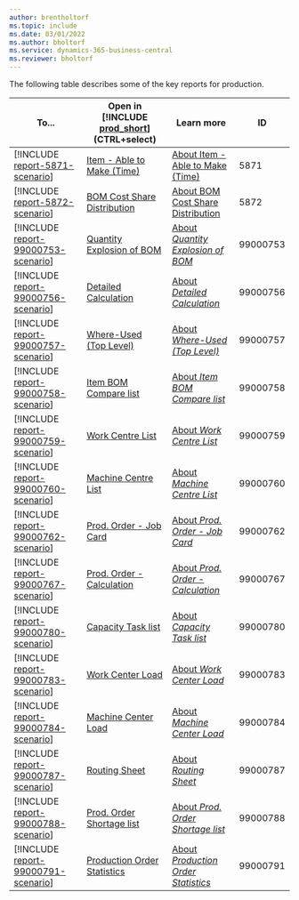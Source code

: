 ```yaml
---
author: brentholtorf
ms.topic: include
ms.date: 03/01/2022
ms.author: bholtorf
ms.service: dynamics-365-business-central
ms.reviewer: bholtorf
---
```


The following table describes some of the key reports for production.

| To... | Open in [!INCLUDE [prod_short](prod_short.md)] (CTRL+select) | Learn more | ID |
|-------|------------| ------------|----|
| [!INCLUDE [report-5871-scenario](../includes/report-5871-scenario-include.md)] | [Item - Able to Make (Time)](https://businesscentral.dynamics.com?report=5871) | [About Item - Able to Make (Time)](../reports/report-5871.md) | 5871 |
| [!INCLUDE [report-5872-scenario](../includes/report-5872-scenario-include.md)] | [BOM Cost Share Distribution](https://businesscentral.dynamics.com?report=5872) | [About BOM Cost Share Distribution](../reports/report-5872.md) | 5872 |
| [!INCLUDE [report-99000753-scenario](../includes/report-99000753-scenario-include.md)] | [Quantity Explosion of BOM](https://businesscentral.dynamics.com?report=101) | [About *Quantity Explosion of BOM*](../reports/report-99000753.md) | 99000753 |
| [!INCLUDE [report-99000756-scenario](../includes/report-99000756-scenario-include.md)] | [Detailed Calculation](https://businesscentral.dynamics.com?report=99000756) | [About *Detailed Calculation*](../reports/report-99000756.md) | 99000756 |
| [!INCLUDE [report-99000757-scenario](../includes/report-99000757-scenario-include.md)] | [Where-Used (Top Level)](https://businesscentral.dynamics.com?report=99000757) | [About *Where-Used (Top Level)*](../reports/report-99000757.md) | 99000757 |
| [!INCLUDE [report-99000758-scenario](../includes/report-99000758-scenario-include.md)] | [Item BOM Compare list](https://businesscentral.dynamics.com?report=99000758) | [About *Item BOM Compare list*](../reports/report-99000758.md) | 99000758 |
| [!INCLUDE [report-99000759-scenario](../includes/report-99000759-scenario-include.md)] | [Work Centre List](https://businesscentral.dynamics.com?report=99000759) | [About *Work Centre List*](../reports/report-99000759.md) | 99000759 |
| [!INCLUDE [report-99000760-scenario](../includes/report-99000760-scenario-include.md)] | [Machine Centre List](https://businesscentral.dynamics.com?report=99000760) | [About *Machine Centre List*](../reports/report-99000760.md) | 99000760 |
| [!INCLUDE [report-99000762-scenario](../includes/report-99000762-scenario-include.md)] | [Prod. Order - Job Card](https://businesscentral.dynamics.com?report=99000762) | [About *Prod. Order - Job Card*](../reports/report-99000762.md) | 99000762 |
| [!INCLUDE [report-99000767-scenario](../includes/report-99000767-scenario-include.md)] | [Prod. Order - Calculation](https://businesscentral.dynamics.com?report=99000788) | [About *Prod. Order - Calculation*](../reports/report-99000767.md) | 99000767 |
| [!INCLUDE [report-99000780-scenario](../includes/report-99000780-scenario-include.md)] | [Capacity Task list](https://businesscentral.dynamics.com?report=99000780) | [About *Capacity Task list*](../reports/report-99000780.md) | 99000780 |
| [!INCLUDE [report-99000783-scenario](../includes/report-99000783-scenario-include.md)] | [Work Center Load](https://businesscentral.dynamics.com?report=99000783) | [About *Work Center Load*](../reports/report-99000783.md) | 99000783 |
| [!INCLUDE [report-99000784-scenario](../includes/report-99000784-scenario-include.md)] | [Machine Center Load](https://businesscentral.dynamics.com?report=99000784) | [About *Machine Center Load*](../reports/report-99000784.md) | 99000784 |
| [!INCLUDE [report-99000787-scenario](../includes/report-99000787-scenario-include.md)] | [Routing Sheet](https://businesscentral.dynamics.com?report=99000787) | [About *Routing Sheet*](../reports/report-99000787.md) | 99000787 |
| [!INCLUDE [report-99000788-scenario](../includes/report-99000788-scenario-include.md)] | [Prod. Order Shortage list](https://businesscentral.dynamics.com?report=99000788) | [About *Prod. Order Shortage list*](../reports/report-99000788.md) | 99000788 |
| [!INCLUDE [report-99000791-scenario](../includes/report-99000791-scenario-include.md)] | [Production Order Statistics](https://businesscentral.dynamics.com?report=99000791) | [About *Production Order Statistics*](../reports/report-99000791.md) | 99000791 |


<!-- remove after 2025-01-01

| Report | Description | Id | 
|---------|---------|---------|
| [Quantity Explosion of BOM](https://businesscentral.dynamics.com?report=99000753)|Shows an indented BOM listing for the item or items that you specify in the filters. The production BOM is completely exploded for all levels.|99000753|
| [Item - Able to Make (Time)](https://businesscentral.dynamics.com?report=5871)|Shows how five different key availability figures change over time for a BOM item. These figures change according to expected supply and demand events and to supply that is based on available components that can be assembled or produced.<br>You can use the report to see whether you can fulfill a sales order for an item on a specified date by looking at its current availability in combination with the potential quantities that its components can supply if an assembly order has been started. The report shows you when and how many units of an assembly and production item you can make based on component availability and the item's current availability. This is shown as the total quantity.<br>The information is shown in a graph where each availability figure is a line that progresses along the timeline and moves up and down as quantities change. The quantity figures come from the same engine that provides information to the **Item Availability by BOM Level** window. |5871|
| [BOM Cost Share Distribution](https://businesscentral.dynamics.com?report=5872)|Shows graphically how an assembled or produced item’s cost is distributed through its BOM.<br>Such information can be useful in deciding, for example, whether to change component suppliers, replace internal capacity usage with outsourced labor or vice versa or when reviewing and modifying an item’s bill of material.<br>The first chart in the report shows the total unit cost of the parent item’s components and labor resources broken down in up to five different cost shares, and represented graphically with different colors.<br>The pie chart with the caption *By Material/Labor* shows the proportional distribution between the parent item’s material and labor costs, as well as its own manufacturing overhead. The material cost share includes the item's material costs. The labor cost share includes capacity, capacity overhead and subcontracted costs. The cost shares are displayed differently depending on your choices in the **Show only** field.<br>The pie chart with the caption *By Direct/Indirect* shows the proportional distribution between the parent item's direct and indirect costs. The direct cost share includes the item's material, capacity, and subcontracted costs. The indirect cost share includes capacity overhead and manufacturing overhead.<br>The table at the bottom of the report is included when you select the **Include Details** check box. It shows selected values from the BOM Cost Shares window by single level or rolled up, depending on your choices in the **Show Cost Shares as** field.|5872|
| [Detailed Calculation](https://businesscentral.dynamics.com?report=99000756)|Shows a cost list per item taking into account the scrap.|99000756|
| [Where-Used (Top Level)](https://businesscentral.dynamics.com?report=99000757)|Shows where and in what quantities the items are used in the product structure.<br>The report shows only the item as where-used, when the base item is used as the top-level item. For example, if item "A" is used to produce item "B", and item "B" is used to produce item "C", the report will show item B if you run this report for item A. If you run this report for item B, then item C will be shown as where-used.<br>You can also open the **Where-Used Line** page directly from the item.|99000757|
| [Item BOM Compare list](https://businesscentral.dynamics.com?report=99000758)|This report gives you the possibility to compare similar final products concerning the costs. You will see a listing with all components and their costs as well the needed quantities. The calculation date is normally set to the work date. |99000758|
| [Production Order Statistics](https://businesscentral.dynamics.com?report=99000791)|Specifies the various costs that have accumulated for the selected production order.<br>The content of the report are very similar to the **Production Order Statistics** page.<br>For production orders that use the *Make-to-Order* manufacturing policy, the window only shows material and capacity cost of items at the highest BOM level.|99000791|
| [Capacity Task list](https://businesscentral.dynamics.com?report=99000780)|Shows the production orders that are waiting to be processed at the work centers and machine centers. Printouts are made for the capacity of the work center or machine center). The report includes information such as starting and ending time, date per production order and input quantity.|99000780|
| [Work Center Load](https://businesscentral.dynamics.com?report=99000783)|Shows a list for the load on a work center. The load on a work center is the sum of the required number of times that all the planned and actual orders are run on the work center in a specified period.|99000783|
| [Machine Center Load](https://businesscentral.dynamics.com?report=99000784)|Shows a list for the load on a machine center. The load on a machine center is the sum of the required number of times that all the planned and actual orders are run on the work center in a specified period.|99000784|
| [Prod. Order Shortage list](https://businesscentral.dynamics.com?report=99000788)|This report can be used to see all components that are not available because of missing stock. So, this overview can be used to see in time, if the timeline for a planned or released production order if the planned time can be kept.|99000788|
|[Prod. Order - Calculation](https://businesscentral.dynamics.com?report=99000767)|Shows a list of the production orders and their costs. It includes expected operation costs, expected component costs, and total costs.|99000767|
 -->
